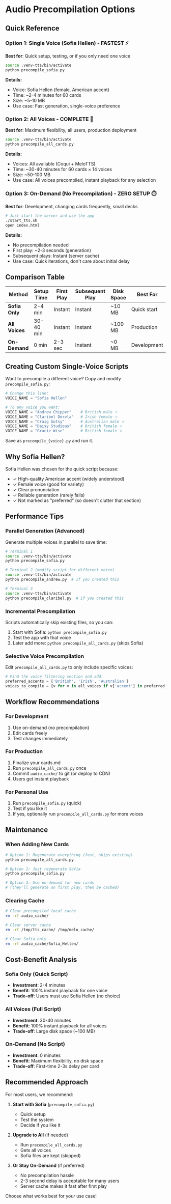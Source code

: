 # Audio Precompilation Options

## Quick Reference

### Option 1: Single Voice (Sofia Hellen) - FASTEST ⚡
**Best for**: Quick setup, testing, or if you only need one voice

```bash
source .venv-tts/bin/activate
python precompile_sofia.py
```

**Details:**
- Voice: Sofia Hellen (female, American accent)
- Time: ~2-4 minutes for 60 cards
- Size: ~5-10 MB
- Use case: Fast generation, single-voice preference

### Option 2: All Voices - COMPLETE 🎯
**Best for**: Maximum flexibility, all users, production deployment

```bash
source .venv-tts/bin/activate
python precompile_all_cards.py
```

**Details:**
- Voices: All available (Coqui + MeloTTS)
- Time: ~30-40 minutes for 60 cards × 14 voices
- Size: ~50-100 MB
- Use case: All voices precompiled, instant playback for any selection

### Option 3: On-Demand (No Precompilation) - ZERO SETUP ⏱️
**Best for**: Development, changing cards frequently, small decks

```bash
# Just start the server and use the app
./start_tts.sh
open index.html
```

**Details:**
- No precompilation needed
- First play: ~2-3 seconds (generation)
- Subsequent plays: Instant (server cache)
- Use case: Quick iterations, don't care about initial delay

## Comparison Table

| Method | Setup Time | First Play | Subsequent Play | Disk Space | Best For |
|--------|-----------|-----------|-----------------|------------|----------|
| **Sofia Only** | 2-4 min | Instant | Instant | ~10 MB | Quick start |
| **All Voices** | 30-40 min | Instant | Instant | ~100 MB | Production |
| **On-Demand** | 0 min | 2-3 sec | Instant | ~0 MB | Development |

## Creating Custom Single-Voice Scripts

Want to precompile a different voice? Copy and modify `precompile_sofia.py`:

```python
# Change this line:
VOICE_NAME = "Sofia Hellen"

# To any voice you want:
VOICE_NAME = "Andrew Chipper"    # British male ⭐
VOICE_NAME = "Claribel Dervla"   # Irish female ⭐
VOICE_NAME = "Craig Gutsy"       # Australian male ⭐
VOICE_NAME = "Daisy Studious"    # British female ⭐
VOICE_NAME = "Gracie Wise"       # British female ⭐
```

Save as `precompile_{voice}.py` and run it.

## Why Sofia Hellen?

Sofia Hellen was chosen for the quick script because:
- ✓ High-quality American accent (widely understood)
- ✓ Female voice (good for variety)
- ✓ Clear pronunciation
- ✓ Reliable generation (rarely fails)
- ✓ Not marked as "preferred" (so doesn't clutter that section)

## Performance Tips

### Parallel Generation (Advanced)
Generate multiple voices in parallel to save time:

```bash
# Terminal 1
source .venv-tts/bin/activate
python precompile_sofia.py

# Terminal 2 (modify script for different voice)
source .venv-tts/bin/activate
python precompile_andrew.py  # If you created this

# Terminal 3
source .venv-tts/bin/activate
python precompile_claribel.py  # If you created this
```

### Incremental Precompilation
Scripts automatically skip existing files, so you can:

1. Start with Sofia: `python precompile_sofia.py`
2. Test the app with that voice
3. Later add more: `python precompile_all_cards.py` (skips Sofia)

### Selective Voice Precompilation
Edit `precompile_all_cards.py` to only include specific voices:

```python
# Find the voice filtering section and add:
preferred_accents = ['British', 'Irish', 'Australian']
voices_to_compile = [v for v in all_voices if v['accent'] in preferred_accents]
```

## Workflow Recommendations

### For Development
1. Use on-demand (no precompilation)
2. Edit cards freely
3. Test changes immediately

### For Production
1. Finalize your cards.md
2. Run `precompile_all_cards.py` once
3. Commit `audio_cache/` to git (or deploy to CDN)
4. Users get instant playback

### For Personal Use
1. Run `precompile_sofia.py` (quick)
2. Test if you like it
3. If yes, optionally run `precompile_all_cards.py` for more voices

## Maintenance

### When Adding New Cards
```bash
# Option 1: Regenerate everything (fast, skips existing)
python precompile_all_cards.py

# Option 2: Just regenerate Sofia
python precompile_sofia.py

# Option 3: Use on-demand for new cards
# (they'll generate on first play, then be cached)
```

### Clearing Cache
```bash
# Clear precompiled local cache
rm -rf audio_cache/

# Clear server cache
rm -rf /tmp/tts_cache/ /tmp/melo_cache/

# Clear Sofia only
rm -rf audio_cache/Sofia_Hellen/
```

## Cost-Benefit Analysis

### Sofia Only (Quick Script)
- **Investment**: 2-4 minutes
- **Benefit**: 100% instant playback for one voice
- **Trade-off**: Users must use Sofia Hellen (no choice)

### All Voices (Full Script)
- **Investment**: 30-40 minutes
- **Benefit**: 100% instant playback for all voices
- **Trade-off**: Large disk space (~100 MB)

### On-Demand (No Script)
- **Investment**: 0 minutes
- **Benefit**: Maximum flexibility, no disk space
- **Trade-off**: First-time 2-3s delay per card

## Recommended Approach

For most users, we recommend:

1. **Start with Sofia** (`precompile_sofia.py`)
   - Quick setup
   - Test the system
   - Decide if you like it

2. **Upgrade to All** (if needed)
   - Run `precompile_all_cards.py`
   - Gets all voices
   - Sofia files are kept (skipped)

3. **Or Stay On-Demand** (if preferred)
   - No precompilation hassle
   - 2-3 second delay is acceptable for many users
   - Server cache makes it fast after first play

Choose what works best for your use case!
